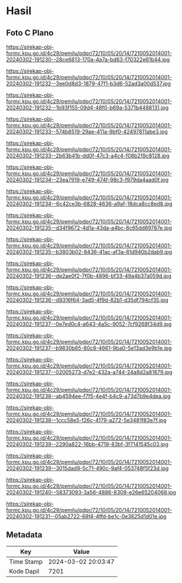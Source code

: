 # Hasil

## Foto C Plano

https://sirekap-obj-formc.kpu.go.id/4c29/pemilu/pdpr/72/10/05/20/14/7210052014001-20240302-191230--28ce6813-170a-4a7a-bd63-f70322e61b44.jpg

https://sirekap-obj-formc.kpu.go.id/4c29/pemilu/pdpr/72/10/05/20/14/7210052014001-20240302-191232--3ee0d8d3-1879-47f1-b3d6-52ad3a00d537.jpg

https://sirekap-obj-formc.kpu.go.id/4c29/pemilu/pdpr/72/10/05/20/14/7210052014001-20240302-191232--1b93f155-09d4-48f0-b69a-5371b4488131.jpg

https://sirekap-obj-formc.kpu.go.id/4c29/pemilu/pdpr/72/10/05/20/14/7210052014001-20240302-191233--574b8519-29ae-411a-9bf0-42497811abe3.jpg

https://sirekap-obj-formc.kpu.go.id/4c29/pemilu/pdpr/72/10/05/20/14/7210052014001-20240302-191233--2b63b41b-dd0f-47c3-a4c4-f08b219c8128.jpg

https://sirekap-obj-formc.kpu.go.id/4c29/pemilu/pdpr/72/10/05/20/14/7210052014001-20240302-191234--23ea7919-e749-474f-98c3-f979da4aad0f.jpg

https://sirekap-obj-formc.kpu.go.id/4c29/pemilu/pdpr/72/10/05/20/14/7210052014001-20240302-191234--6c42ce3b-6828-4636-a9af-18dca8cc8ed8.jpg

https://sirekap-obj-formc.kpu.go.id/4c29/pemilu/pdpr/72/10/05/20/14/7210052014001-20240302-191235--d34f9672-4d1a-43da-a4bc-8c65dd89787e.jpg

https://sirekap-obj-formc.kpu.go.id/4c29/pemilu/pdpr/72/10/05/20/14/7210052014001-20240302-191235--b3803b02-8436-41ac-af3a-81d940b2dab9.jpg

https://sirekap-obj-formc.kpu.go.id/4c29/pemilu/pdpr/72/10/05/20/14/7210052014001-20240302-191236--de2ae0f2-7f0b-4896-bf33-49a4b37a059d.jpg

https://sirekap-obj-formc.kpu.go.id/4c29/pemilu/pdpr/72/10/05/20/14/7210052014001-20240302-191236--d9316f64-3ad5-4f9d-82b1-d35df794cf35.jpg

https://sirekap-obj-formc.kpu.go.id/4c29/pemilu/pdpr/72/10/05/20/14/7210052014001-20240302-191237--0e7ed0c4-a643-4a5c-9052-7cf9268f34d9.jpg

https://sirekap-obj-formc.kpu.go.id/4c29/pemilu/pdpr/72/10/05/20/14/7210052014001-20240302-191237--b9830b65-80c8-4661-9ba0-5e13ad3e9b1e.jpg

https://sirekap-obj-formc.kpu.go.id/4c29/pemilu/pdpr/72/10/05/20/14/7210052014001-20240302-191237--02005273-d7e2-432a-a744-24a8d2a81679.jpg

https://sirekap-obj-formc.kpu.go.id/4c29/pemilu/pdpr/72/10/05/20/14/7210052014001-20240302-191238--ab4594ee-f7f5-4e4f-b4c9-a73d7b9e4dea.jpg

https://sirekap-obj-formc.kpu.go.id/4c29/pemilu/pdpr/72/10/05/20/14/7210052014001-20240302-191238--1ccc58e5-f26c-4179-a272-5e3481f83e7f.jpg

https://sirekap-obj-formc.kpu.go.id/4c29/pemilu/pdpr/72/10/05/20/14/7210052014001-20240302-191239--2290a822-16bb-4719-83bf-3f7141545c03.jpg

https://sirekap-obj-formc.kpu.go.id/4c29/pemilu/pdpr/72/10/05/20/14/7210052014001-20240302-191239--3015dad9-5c71-490c-9af4-053748f5f23d.jpg

https://sirekap-obj-formc.kpu.go.id/4c29/pemilu/pdpr/72/10/05/20/14/7210052014001-20240302-191240--58373093-3a56-4886-8308-e26e65204068.jpg

https://sirekap-obj-formc.kpu.go.id/4c29/pemilu/pdpr/72/10/05/20/14/7210052014001-20240302-191231--05ab2722-68f4-4ffd-be1c-0e3625d1d01e.jpg


## Metadata

| Key        | Value               |
| ---------- | ------------------- |
| Time Stamp | 2024-03-02 20:03:47 |
| Kode Dapil | 7201                |



